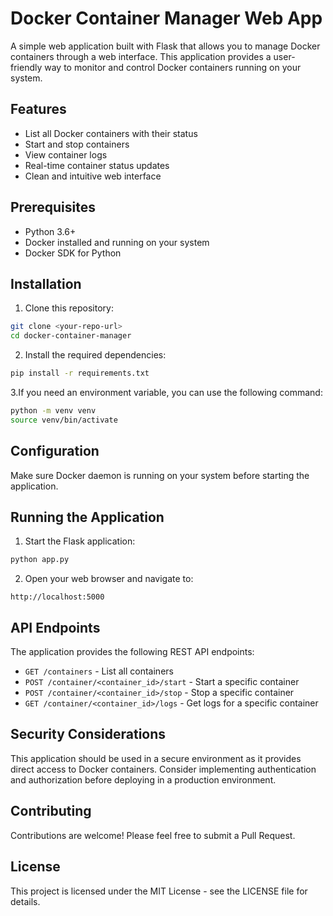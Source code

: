 # Docker Container Manager Web App

A simple web application built with Flask that allows you to manage Docker containers through a web interface. This application provides a user-friendly way to monitor and control Docker containers running on your system.

## Features

- List all Docker containers with their status
- Start and stop containers
- View container logs
- Real-time container status updates
- Clean and intuitive web interface

## Prerequisites

- Python 3.6+
- Docker installed and running on your system
- Docker SDK for Python

## Installation

1. Clone this repository:
```bash
git clone <your-repo-url>
cd docker-container-manager
```

2. Install the required dependencies:
```bash
pip install -r requirements.txt
```

3.If you need an environment variable, you can use the following command:
```bash
python -m venv venv
source venv/bin/activate
```

## Configuration

Make sure Docker daemon is running on your system before starting the application.

## Running the Application

1. Start the Flask application:
```bash
python app.py
```

2. Open your web browser and navigate to:
```
http://localhost:5000
```

## API Endpoints

The application provides the following REST API endpoints:

- `GET /containers` - List all containers
- `POST /container/<container_id>/start` - Start a specific container
- `POST /container/<container_id>/stop` - Stop a specific container
- `GET /container/<container_id>/logs` - Get logs for a specific container

## Security Considerations

This application should be used in a secure environment as it provides direct access to Docker containers. Consider implementing authentication and authorization before deploying in a production environment.

## Contributing

Contributions are welcome! Please feel free to submit a Pull Request.

## License

This project is licensed under the MIT License - see the LICENSE file for details. 